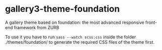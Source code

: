 gallery3-theme-foundation
=========================

A gallery theme based on foundation: the most advanced responsive front-end framework from ZURB

To use it you have to run ``sass --watch scss:css`` inside the folder ./themes/foundation/ to generate the required CSS files of the theme first.
